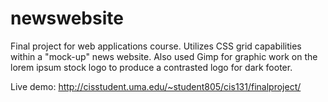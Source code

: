 # newswebsite

Final project for web applications course. Utilizes CSS grid capabilities within a "mock-up" news website. 
Also used Gimp for graphic work on the lorem ipsum stock logo to produce a contrasted logo for dark footer.

Live demo: http://cisstudent.uma.edu/~student805/cis131/finalproject/
